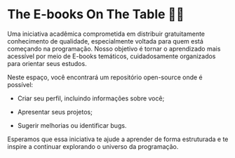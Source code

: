 # The E-books On The Table 📖📱

Uma iniciativa acadêmica comprometida em distribuir gratuitamente conhecimento de qualidade, especialmente voltada para quem está começando na programação.
Nosso objetivo é tornar o aprendizado mais acessível por meio de E-books temáticos, cuidadosamente organizados para orientar seus estudos.

Neste espaço, você encontrará um repositório open-source onde é possível:

- Criar seu perfil, incluindo informações sobre você;

- Apresentar seus projetos;

- Sugerir melhorias ou identificar bugs.

Esperamos que essa iniciativa te ajude a aprender de forma estruturada e te inspire a continuar explorando o universo da programação.
